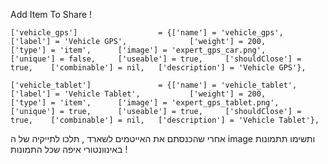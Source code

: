 Add Item To Share !

	['vehicle_gps'] 				 = {['name'] = 'vehicle_gps', 			  	  	['label'] = 'Vehicle GPS', 				['weight'] = 200, 		['type'] = 'item', 		['image'] = 'expert_gps_car.png', 		['unique'] = false, 	['useable'] = true, 	['shouldClose'] = true,	   ['combinable'] = nil,   ['description'] = 'Vehicle GPS'},
	
	['vehicle_tablet'] 				 = {['name'] = 'vehicle_tablet', 			  	['label'] = 'Vehicle Tablet', 			['weight'] = 200, 		['type'] = 'item', 		['image'] = 'expert_gps_tablet.png', 	['unique'] = true, 		['useable'] = true, 	['shouldClose'] = true,	   ['combinable'] = nil,   ['description'] = 'Vehicle Tablet'},

אחרי שהכנסתם את האייטמים לשארד , תלכו לתייקיה של ה image
ותשימו תתמונות באינוונטורי איפה שכל התמונות !